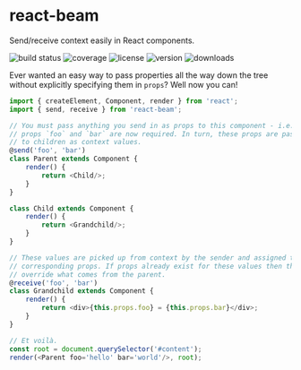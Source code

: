 # react-beam

Send/receive context easily in React components.

![build status](http://img.shields.io/travis/izaakschroeder/react-beam/master.svg?style=flat)
![coverage](http://img.shields.io/coveralls/izaakschroeder/react-beam/master.svg?style=flat)
![license](http://img.shields.io/npm/l/react-beam.svg?style=flat)
![version](http://img.shields.io/npm/v/react-beam.svg?style=flat)
![downloads](http://img.shields.io/npm/dm/react-beam.svg?style=flat)

Ever wanted an easy way to pass properties all the way down the tree without explicitly specifying them in `props`? Well now you can!

```javascript
import { createElement, Component, render } from 'react';
import { send, receive } from 'react-beam';

// You must pass anything you send in as props to this component - i.e. the
// props `foo` and `bar` are now required. In turn, these props are passed down
// to children as context values.
@send('foo', 'bar')
class Parent extends Component {
	render() {
		return <Child/>;
	}
}

class Child extends Component {
	render() {
		return <Grandchild/>;
	}
}

// These values are picked up from context by the sender and assigned to the
// corresponding props. If props already exist for these values then they will
// override what comes from the parent.
@receive('foo', 'bar')
class Grandchild extends Component {
	render() {
		return <div>{this.props.foo} = {this.props.bar}</div>;
	}
}

// Et voilà.
const root = document.querySelector('#content');
render(<Parent foo='hello' bar='world'/>, root);
```
